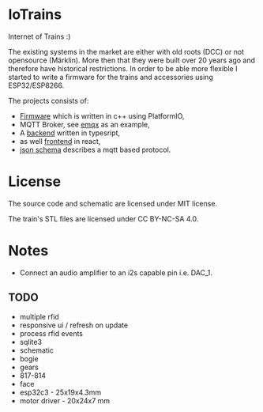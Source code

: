 # IoTrains

Internet of Trains :)


The existing systems in the market are either with old roots (DCC) or not opensource (Märklin). More then that they were built over 20 years ago and therefore have historical restrictions. In order to be able more flexible I started to write a firmware for the trains and accessories using ESP32/ESP8266.

The projects consists of:
 - [Firmware](./firmware/) which is written in c++ using PlatformIO,
 - MQTT Broker, see [emqx](./emqx) as an example,
 - A [backend](./webui/server) written in typesript,
 - as well [frontend](./webui/client/) in react,
 - [json schema](./jsonschema/) describes a mqtt based protocol.


# License
The source code and schematic are licensed under MIT license.

The train's STL files are licensed under CC BY-NC-SA 4.0.

# Notes
 - Connect an audio amplifier to an i2s capable pin i.e. DAC_1.

## TODO
 - multiple rfid
 - responsive ui / refresh on update
 - process rfid events
 - sqlite3
 - schematic
 - bogie
 - gears
 - 817-814
  - face
 - esp32c3 - 25x19x4.3mm
 - motor driver - 20x24x7 mm
